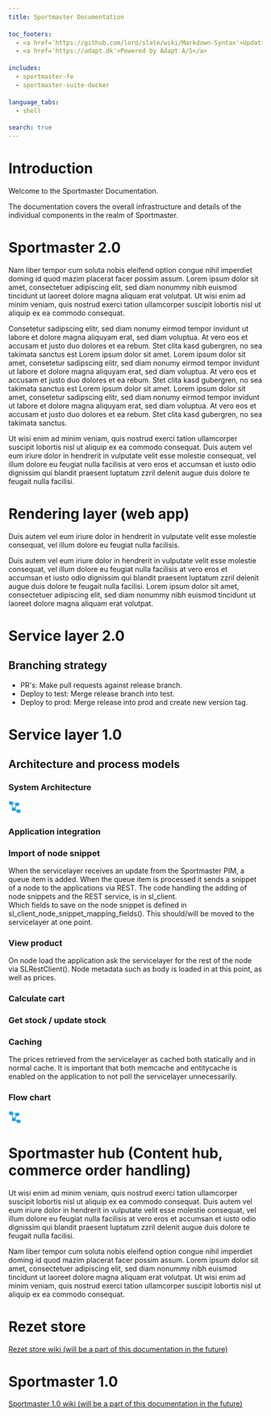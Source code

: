 ```yaml
---
title: Sportmaster Documentation

toc_footers:
  - <a href='https://github.com/lord/slate/wiki/Markdown-Syntax'>Updating docs? Read this!</a>
  - <a href='https://adapt.dk'>Powered by Adapt A/S</a>

includes:
  - sportmaster-fe
  - sportmaster-suite-docker

language_tabs:
  - shell

search: true
---
```


# Introduction

Welcome to the Sportmaster Documentation.

The documentation covers the overall infrastructure and details of the individual components in the realm of Sportmaster.

# Sportmaster 2.0
Nam liber tempor cum soluta nobis eleifend option congue nihil imperdiet doming id quod mazim placerat facer possim assum. Lorem ipsum dolor sit amet, consectetuer adipiscing elit, sed diam nonummy nibh euismod tincidunt ut laoreet dolore magna aliquam erat volutpat. Ut wisi enim ad minim veniam, quis nostrud exerci tation ullamcorper suscipit lobortis nisl ut aliquip ex ea commodo consequat.

Consetetur sadipscing elitr, sed diam nonumy eirmod tempor invidunt ut labore et dolore magna aliquyam erat, sed diam voluptua. At vero eos et accusam et justo duo dolores et ea rebum. Stet clita kasd gubergren, no sea takimata sanctus est Lorem ipsum dolor sit amet. Lorem ipsum dolor sit amet, consetetur sadipscing elitr, sed diam nonumy eirmod tempor invidunt ut labore et dolore magna aliquyam erat, sed diam voluptua. At vero eos et accusam et justo duo dolores et ea rebum. Stet clita kasd gubergren, no sea takimata sanctus est Lorem ipsum dolor sit amet. Lorem ipsum dolor sit amet, consetetur sadipscing elitr, sed diam nonumy eirmod tempor invidunt ut labore et dolore magna aliquyam erat, sed diam voluptua. At vero eos et accusam et justo duo dolores et ea rebum. Stet clita kasd gubergren, no sea takimata sanctus.

Ut wisi enim ad minim veniam, quis nostrud exerci tation ullamcorper suscipit lobortis nisl ut aliquip ex ea commodo consequat. Duis autem vel eum iriure dolor in hendrerit in vulputate velit esse molestie consequat, vel illum dolore eu feugiat nulla facilisis at vero eros et accumsan et iusto odio dignissim qui blandit praesent luptatum zzril delenit augue duis dolore te feugait nulla facilisi.

# Rendering layer (web app)
Duis autem vel eum iriure dolor in hendrerit in vulputate velit esse molestie consequat, vel illum dolore eu feugiat nulla facilisis.

Duis autem vel eum iriure dolor in hendrerit in vulputate velit esse molestie consequat, vel illum dolore eu feugiat nulla facilisis at vero eros et accumsan et iusto odio dignissim qui blandit praesent luptatum zzril delenit augue duis dolore te feugait nulla facilisi. Lorem ipsum dolor sit amet, consectetuer adipiscing elit, sed diam nonummy nibh euismod tincidunt ut laoreet dolore magna aliquam erat volutpat.

# Service layer 2.0
## Branching strategy
+ PR's: Make pull requests against release branch.
+ Deploy to test: Merge release branch into test.
+ Deploy to prod: Merge release into prod and create new version tag.

# Service layer 1.0

## Architecture and process models

### System Architecture
[<img src="images/diagram-icon.jpg" width="25" height="25" />](https://github.com/adaptdk/sportmaster_service/wiki/images/SM-servicelayer.png)

### Application integration
### Import of node snippet
When the servicelayer receives an update from the Sportmaster PIM, a queue item is added. When the queue item is processed it sends a snippet of a node to the applications via REST. The code handling the adding of node snippets and the REST service, is in sl_client.  
Which fields to save on the node snippet is defined in sl_client_node_snippet_mapping_fields(). This should/will be moved to the servicelayer at one point.

### View product
On node load the application ask the servicelayer for the rest of the node via SLRestClient(). Node metadata such as body is loaded in at this point, as well as prices.

###  Calculate cart

### Get stock / update stock

### Caching
The prices retrieved from the servicelayer as cached both statically and in normal cache. It is important that both memcache and entitycache is enabled on the application to not poll the servicelayer unnecessarily.

### Flow chart
[<img src="images/diagram-icon.jpg" width="25" height="25" />](https://github.com/adaptdk/sportmaster_service/wiki/images/application_flow.png)

# Sportmaster hub (Content hub, commerce order handling)
Ut wisi enim ad minim veniam, quis nostrud exerci tation ullamcorper suscipit lobortis nisl ut aliquip ex ea commodo consequat. Duis autem vel eum iriure dolor in hendrerit in vulputate velit esse molestie consequat, vel illum dolore eu feugiat nulla facilisis at vero eros et accumsan et iusto odio dignissim qui blandit praesent luptatum zzril delenit augue duis dolore te feugait nulla facilisi.

Nam liber tempor cum soluta nobis eleifend option congue nihil imperdiet doming id quod mazim placerat facer possim assum. Lorem ipsum dolor sit amet, consectetuer adipiscing elit, sed diam nonummy nibh euismod tincidunt ut laoreet dolore magna aliquam erat volutpat. Ut wisi enim ad minim veniam, quis nostrud exerci tation ullamcorper suscipit lobortis nisl ut aliquip ex ea commodo consequat.

# Rezet store
[Rezet store wiki (will be a part of this documentation in the future)](https://github.com/adaptdk/rezet-profile/wiki)

# Sportmaster 1.0
[Sportmaster 1.0 wiki (will be a part of this documentation in the future)](https://github.com/adaptdk/sportmaster/wiki)

